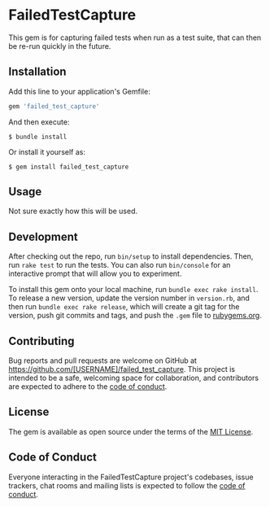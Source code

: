 # FailedTestCapture

This gem is for capturing failed tests when run as a test suite, that can then be re-run quickly in the future.

## Installation

Add this line to your application's Gemfile:

```ruby
gem 'failed_test_capture'
```

And then execute:

    $ bundle install

Or install it yourself as:

    $ gem install failed_test_capture

## Usage

Not sure exactly how this will be used.

## Development

After checking out the repo, run `bin/setup` to install dependencies. Then, run `rake test` to run the tests. You can also run `bin/console` for an interactive prompt that will allow you to experiment.

To install this gem onto your local machine, run `bundle exec rake install`. To release a new version, update the version number in `version.rb`, and then run `bundle exec rake release`, which will create a git tag for the version, push git commits and tags, and push the `.gem` file to [rubygems.org](https://rubygems.org).

## Contributing

Bug reports and pull requests are welcome on GitHub at https://github.com/[USERNAME]/failed_test_capture. This project is intended to be a safe, welcoming space for collaboration, and contributors are expected to adhere to the [code of conduct](https://github.com/[USERNAME]/failed_test_capture/blob/master/CODE_OF_CONDUCT.md).


## License

The gem is available as open source under the terms of the [MIT License](https://opensource.org/licenses/MIT).

## Code of Conduct

Everyone interacting in the FailedTestCapture project's codebases, issue trackers, chat rooms and mailing lists is expected to follow the [code of conduct](https://github.com/[USERNAME]/failed_test_capture/blob/master/CODE_OF_CONDUCT.md).

